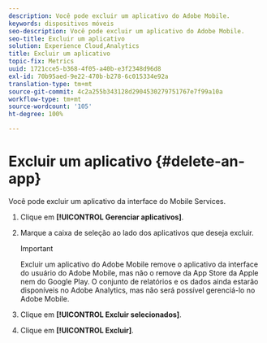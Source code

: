 ```yaml
---
description: Você pode excluir um aplicativo do Adobe Mobile.
keywords: dispositivos móveis
seo-description: Você pode excluir um aplicativo do Adobe Mobile.
seo-title: Excluir um aplicativo
solution: Experience Cloud,Analytics
title: Excluir um aplicativo
topic-fix: Metrics
uuid: 1721cce5-b368-4f05-a40b-e3f2348d96d8
exl-id: 70b95aed-9e22-470b-b278-6c015334e92a
translation-type: tm+mt
source-git-commit: 4c2a255b343128d2904530279751767e7f99a10a
workflow-type: tm+mt
source-wordcount: '105'
ht-degree: 100%

---
```


# Excluir um aplicativo {#delete-an-app}

Você pode excluir um aplicativo da interface do Mobile Services.

1. Clique em **[!UICONTROL Gerenciar aplicativos]**.
1. Marque a caixa de seleção ao lado dos aplicativos que deseja excluir.

   >[!IMPORTANT]
   >
   >Excluir um aplicativo do Adobe Mobile remove o aplicativo da interface do usuário do Adobe Mobile, mas não o remove da App Store da Apple nem do Google Play. O conjunto de relatórios e os dados ainda estarão disponíveis no Adobe Analytics, mas não será possível gerenciá-lo no Adobe Mobile.

1. Clique em **[!UICONTROL Excluir selecionados]**.
1. Clique em **[!UICONTROL Excluir]**.
